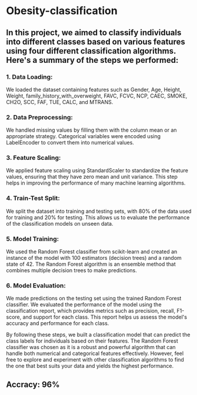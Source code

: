 # Obesity-classification

## In this project, we aimed to classify individuals into different classes based on various features using four different classification algorithms. Here's a summary of the steps we performed:

### 1. Data Loading:
We loaded the dataset containing features such as Gender, Age, Height, Weight, family_history_with_overweight, FAVC, FCVC, NCP, CAEC, SMOKE, CH2O, SCC, FAF, TUE, CALC, and MTRANS.

### 2. Data Preprocessing: 
We handled missing values by filling them with the column mean or an appropriate strategy. Categorical variables were encoded using LabelEncoder to convert them into numerical values.

### 3. Feature Scaling:
We applied feature scaling using StandardScaler to standardize the feature values, ensuring that they have zero mean and unit variance. This step helps in improving the performance of many machine learning algorithms.

### 4. Train-Test Split:
We split the dataset into training and testing sets, with 80% of the data used for training and 20% for testing. This allows us to evaluate the performance of the classification models on unseen data.

### 5. Model Training: 
We used the Random Forest classifier from scikit-learn and created an instance of the model with 100 estimators (decision trees) and a random state of 42. The Random Forest algorithm is an ensemble method that combines multiple decision trees to make predictions.

### 6. Model Evaluation: 
We made predictions on the testing set using the trained Random Forest classifier. We evaluated the performance of the model using the classification report, which provides metrics such as precision, recall, F1-score, and support for each class. This report helps us assess the model's accuracy and performance for each class.

By following these steps, we built a classification model that can predict the class labels for individuals based on their features. The Random Forest classifier was chosen as it is a robust and powerful algorithm that can handle both numerical and categorical features effectively. However, feel free to explore and experiment with other classification algorithms to find the one that best suits your data and yields the highest performance.
## Accracy: 96%
